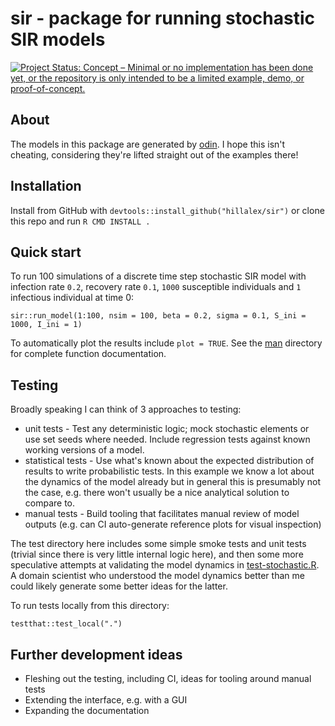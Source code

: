 # sir - package for running stochastic SIR models

[![Project Status: Concept – Minimal or no implementation has been done yet, or the repository is only intended to be a limited example, demo, or proof-of-concept.](https://www.repostatus.org/badges/latest/concept.svg)](https://www.repostatus.org/#concept)
## About
The models in this package are generated by [odin](https://github.com/mrc-ide/odin/). I hope this isn't cheating, considering they're lifted straight out of the examples there!

## Installation
Install from GitHub with `devtools::install_github("hillalex/sir")` or clone this repo and run `R CMD INSTALL .`

## Quick start
To run 100 simulations of a discrete time step stochastic SIR model with infection rate `0.2`, recovery rate `0.1`, `1000` susceptible individuals and `1` infectious individual at time 0:

```sir::run_model(1:100, nsim = 100, beta = 0.2, sigma = 0.1, S_ini = 1000, I_ini = 1)```

To automatically plot the results include `plot = TRUE`. See the [man](/man) directory for complete function documentation.

## Testing
Broadly speaking I can think of 3 approaches to testing:

* unit tests - Test any deterministic logic; mock stochastic elements or use set seeds where needed. Include regression tests against known working versions of a model.
* statistical tests - Use what's known about the expected distribution of results to write probabilistic tests. In this example we know a lot about the dynamics of the model already but in general this is presumably not the case, e.g. there won't usually be a nice analytical solution to compare to.
* manual tests - Build tooling that facilitates manual review of model outputs (e.g. can CI auto-generate reference plots for visual inspection)

The test directory here includes some simple smoke tests and unit tests (trivial since there is very little internal logic here), 
and then some more speculative attempts at validating the model dynamics in [test-stochastic.R](/tests/testthat/test-stochastic.R). A domain scientist who understood the model dynamics better than me could likely generate some better ideas for the latter.

To run tests locally from this directory:

```testthat::test_local(".")```

## Further development ideas
* Fleshing out the testing, including CI, ideas for tooling around manual tests
* Extending the interface, e.g. with a GUI
* Expanding the documentation
